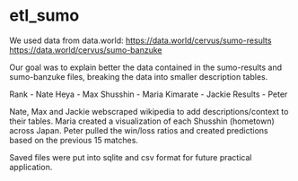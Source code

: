 # etl_sumo

We used data from data.world:
https://data.world/cervus/sumo-results
https://data.world/cervus/sumo-banzuke

Our goal was to explain better the data contained in the sumo-results and sumo-banzuke files, breaking the data into smaller description tables.

Rank - Nate
Heya - Max
Shusshin - Maria
Kimarate - Jackie
Results - Peter

Nate, Max and Jackie webscraped wikipedia to add descriptions/context to their tables.
Maria created a visualization of each Shusshin (hometown) across Japan.
Peter pulled the win/loss ratios and created predictions based on the previous 15 matches.

Saved files were put into sqlite and csv format for future practical application.
